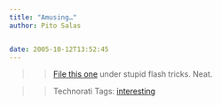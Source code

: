```yaml
---
title: "Amusing…"
author: Pito Salas


date: 2005-10-12T13:52:45
---
```



>>

>> [File this one](<http://www.leoburnett.ca/>) under stupid flash tricks.
Neat.

>>

>> Technorati Tags: [interesting](<http://www.technorati.com/tag/interesting>)


